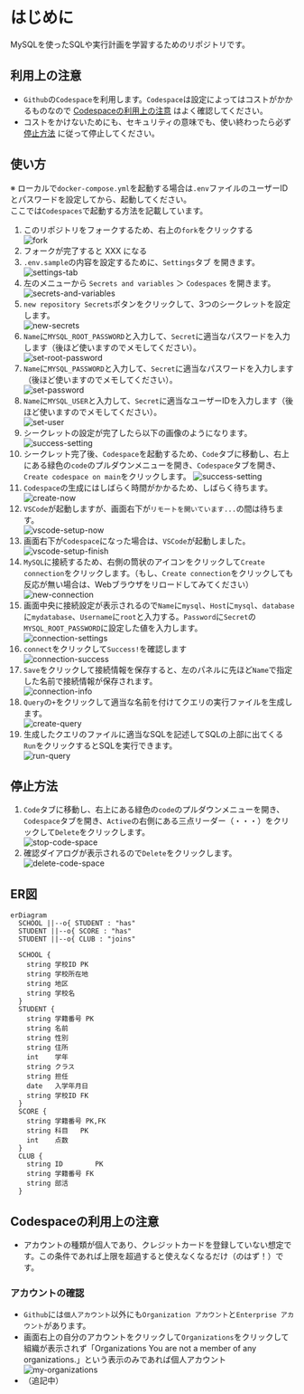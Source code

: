 # はじめに
MySQLを使ったSQLや実行計画を学習するためのリポジトリです。

## 利用上の注意
- `Github`の`Codespace`を利用します。`Codespace`は設定によってはコストがかかるものなので [Codespaceの利用上の注意](#Codespaceの利用上の注意) はよく確認してください。
- コストをかけないためにも、セキュリティの意味でも、使い終わったら必ず [停止方法](#停止方法) に従って停止してください。

## 使い方
※ ローカルで`docker-compose.yml`を起動する場合は`.env`ファイルのユーザーIDとパスワードを設定してから、起動してください。<br>ここでは`Codespaces`で起動する方法を記載しています。

1. このリポジトリをフォークするため、右上の`fork`をクリックする<br>
  ![fork](./assets/fork.png)
1. フォークが完了すると XXX になる
1. `.env.sample`の内容を設定するために、`Settings`タブ を開きます。<br>
  ![settings-tab](./assets/settings-tab.png)
1. 左のメニューから `Secrets and variables` ＞ `Codespaces` を開きます。<br>
  ![secrets-and-variables](./assets/secrets-and-variables.png)
1. `new repository Secrets`ボタンをクリックして、3つのシークレットを設定します。<br>
  ![new-secrets](./assets/new-secrets.png)
1. `Name`に`MYSQL_ROOT_PASSWORD`と入力して、`Secret`に適当なパスワードを入力します（後ほど使いますのでメモしてください）。<br>
  ![set-root-password](./assets/set-root-password.png)
1. `Name`に`MYSQL_PASSWORD`と入力して、`Secret`に適当なパスワードを入力します（後ほど使いますのでメモしてください）。<br>
  ![set-password](./assets/set-password.png)
1. `Name`に`MYSQL_USER`と入力して、`Secret`に適当なユーザーIDを入力します（後ほど使いますのでメモしてください）。<br>
  ![set-user](./assets/set-user.png)
1. シークレットの設定が完了したら以下の画像のようになります。
  ![success-setting](./assets/success-setting.png)
1. シークレット完了後、`Codespace`を起動するため、`Code`タブに移動し、右上にある緑色の`code`のプルダウンメニューを開き、`Codespace`タブを開き、`Create codespace on main`をクリックします。
  ![success-setting](./assets/start-code-space.png)
1. `Codespace`の生成にはしばらく時間がかかるため、しばらく待ちます。<br>
  ![create-now](./assets/create-now.png)
1. `VSCode`が起動しますが、画面右下が`リモートを開いています...`の間は待ちます。<br>
  ![vscode-setup-now](./assets/vscode-setup-now.png)
1. 画面右下が`Codespace`になった場合は、`VSCode`が起動しました。<br>
  ![vscode-setup-finish](./assets/vscode-setup-finish.png)
1. `MySQL`に接続するため、右側の筒状のアイコンをクリックして`Create connection`をクリックします。（もし、`Create connection`をクリックしても反応が無い場合は、Webブラウザをリロードしてみてください）<br>
  ![new-connection](./assets/new-connection.png)
1. 画面中央に接続設定が表示されるので`Name`に`mysql`、`Host`に`mysql`、`database`に`mydatabase`、`Username`に`root`と入力する。`Password`に`Secret`の`MYSQL_ROOT_PASSWORD`に設定した値を入力します。<br>
  ![connection-settings](./assets/connection-settings.png)
1. `connect`をクリックして`Success!`を確認します<br>
  ![connection-success](./assets/connection-success.png)
1. `Save`をクリックして接続情報を保存すると、左のパネルに先ほど`Name`で指定した名前で接続情報が保存されます。<br>
  ![connection-info](./assets/connection-info.png)
1. `Query`の`+`をクリックして適当な名前を付けてクエリの実行ファイルを生成します。<br>
  ![create-query](./assets/create-query.png)
1. 生成したクエリのファイルに適当なSQLを記述してSQLの上部に出てくる`Run`をクリックするとSQLを実行できます。<br>
  ![run-query](./assets/run-query.png)

## 停止方法
1. `Code`タブに移動し、右上にある緑色の`code`のプルダウンメニューを開き、`Codespace`タブを開き、`Active`の右側にある三点リーダー（・・・）をクリックして`Delete`をクリックします。<br>
  ![stop-code-space](./assets/stop-code-space.png)
1. 確認ダイアログが表示されるので`Delete`をクリックします。<br>
  ![delete-code-space](./assets/delete-code-space.png)


## ER図
```mermaid
erDiagram
  SCHOOL ||--o{ STUDENT : "has"
  STUDENT ||--o{ SCORE : "has"
  STUDENT ||--o{ CLUB : "joins"

  SCHOOL {
    string 学校ID PK
    string 学校所在地
    string 地区
    string 学校名
  }
  STUDENT {
    string 学籍番号 PK
    string 名前
    string 性別
    string 住所
    int    学年
    string クラス
    string 担任
    date   入学年月日
    string 学校ID FK
  }
  SCORE {
    string 学籍番号 PK,FK
    string 科目   PK
    int    点数
  }
  CLUB {
    string ID        PK
    string 学籍番号 FK
    string 部活
  }
```

## Codespaceの利用上の注意
- アカウントの種類が個人であり、クレジットカードを登録していない想定です。この条件であれば上限を超過すると使えなくなるだけ（のはず！）です。

### アカウントの確認
- `Github`には`個人アカウント`以外にも`Organization アカウント`と`Enterprise アカウント`があります。
- 画面右上の自分のアカウントをクリックして`Organizations`をクリックして組織が表示されず「Organizations You are not a member of any organizations.」という表示のみであれば個人アカウント<br>
  ![my-organizations](./assets/my-organizations.png)
- （追記中）

